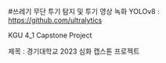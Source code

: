 #쓰레기 무단 투기 탐지 및 투기 영상 녹화
YOLOv8 : https://github.com/ultralytics

KGU 4_1 Capstone Project


제목 : 경기대학교 2023 심화 캡스톤 프로젝트
